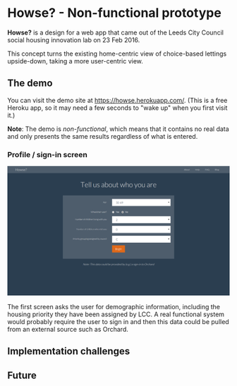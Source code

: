 # Howse? - Non-functional prototype

**Howse?** is a design for a web app that came out of the Leeds City Council social housing innovation lab on 23 Feb 2016.

This concept turns the existing home-centric view of choice-based lettings upside-down, taking a more user-centric view.

## The demo

You can visit the demo site at <https://howse.herokuapp.com/>. (This is a free Heroku app, so it may need a few seconds to "wake up" when you first visit it.)

**Note**: The demo is *non-functional*, which means that it contains no real data and only presents the same results regardless of what is entered.

### Profile / sign-in screen

![Profile screen](doc/images/profile.png)

The first screen asks the user for demographic information, including the housing priority they have been assigned by LCC. A real functional system would probably require the user to sign in and then this data could be pulled from an external source such as Orchard.

## Implementation challenges

## Future

